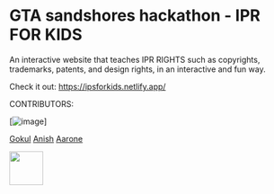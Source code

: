 # GTA sandshores hackathon - IPR FOR KIDS
An interactive website that teaches IPR RIGHTS such as copyrights, trademarks, patents, and design rights, in an interactive and fun way.

Check it out: https://ipsforkids.netlify.app/


CONTRIBUTORS: 

[![image](https://github.com/AaroneGeorge/Intellectual-Property-Rights-Website-for-kids/assets/96471433/42ca3878-4178-41b6-8059-0324e7cbbb07)]

[](https://github.com/deepesh1793)
[Gokul](https://github.com/gokul-sreenath)
[Anish](https://github.com/Anishabhi)
[Aarone](https://github.com/aaronegeorge)


[<img src="https://github.com/deepesh1793.png" width="60px;"/>](https://github.com/deepesh1793)
